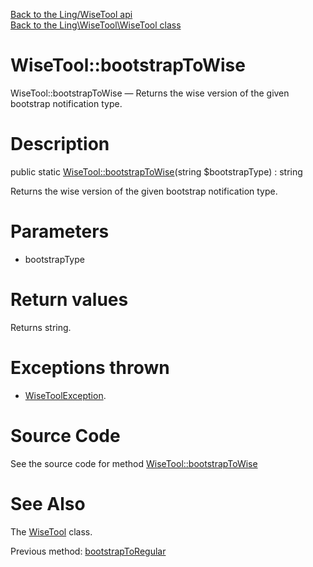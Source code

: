 [Back to the Ling/WiseTool api](https://github.com/lingtalfi/WiseTool/blob/master/doc/api/Ling/WiseTool.md)<br>
[Back to the Ling\WiseTool\WiseTool class](https://github.com/lingtalfi/WiseTool/blob/master/doc/api/Ling/WiseTool/WiseTool.md)


WiseTool::bootstrapToWise
================



WiseTool::bootstrapToWise — Returns the wise version of the given bootstrap notification type.




Description
================


public static [WiseTool::bootstrapToWise](https://github.com/lingtalfi/WiseTool/blob/master/doc/api/Ling/WiseTool/WiseTool/bootstrapToWise.md)(string $bootstrapType) : string




Returns the wise version of the given bootstrap notification type.




Parameters
================


- bootstrapType

    


Return values
================

Returns string.


Exceptions thrown
================

- [WiseToolException](https://github.com/lingtalfi/WiseTool/blob/master/doc/api/Ling/WiseTool/Exception/WiseToolException.md).&nbsp;







Source Code
===========
See the source code for method [WiseTool::bootstrapToWise](https://github.com/lingtalfi/WiseTool/blob/master/WiseTool.php#L184-L199)


See Also
================

The [WiseTool](https://github.com/lingtalfi/WiseTool/blob/master/doc/api/Ling/WiseTool/WiseTool.md) class.

Previous method: [bootstrapToRegular](https://github.com/lingtalfi/WiseTool/blob/master/doc/api/Ling/WiseTool/WiseTool/bootstrapToRegular.md)<br>

